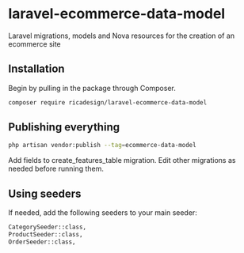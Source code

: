 # laravel-ecommerce-data-model
Laravel migrations, models and Nova resources for the creation of an ecommerce site

## Installation
Begin by pulling in the package through Composer.

```bash
composer require ricadesign/laravel-ecommerce-data-model
```

## Publishing everything
```bash
php artisan vendor:publish --tag=ecommerce-data-model
```

Add fields to create_features_table migration. Edit other migrations as needed before running them.

## Using seeders
If needed, add the following seeders to your main seeder:
```bash
CategorySeeder::class,
ProductSeeder::class,
OrderSeeder::class,
```
